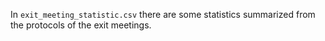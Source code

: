 In `exit_meeting_statistic.csv` there are some statistics summarized from the protocols of the exit meetings.
